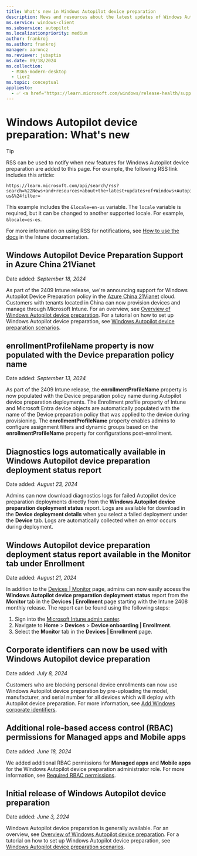 ```yaml
---
title: What's new in Windows Autopilot device preparation
description: News and resources about the latest updates of Windows Autopilot device preparation. # RSS subscription is based on this description so don't change. If the description needs to change, update RSS URL in the Tip in the article.
ms.service: windows-client
ms.subservice: autopilot
ms.localizationpriority: medium
author: frankroj
ms.author: frankroj
manager: aaroncz
ms.reviewer: jubaptis
ms.date: 09/18/2024
ms.collection:
  - M365-modern-desktop
  - tier2
ms.topic: conceptual
appliesto:
  - ✅ <a href="https://learn.microsoft.com/windows/release-health/supported-versions-windows-client" target="_blank">Windows 11</a>
---
```


# Windows Autopilot device preparation: What's new

> [!TIP]
>
> RSS can be used to notify when new features for Windows Autopilot device preparation are added to this page. For example, the following RSS link includes this article:
>
> ``` url
> https://learn.microsoft.com/api/search/rss?search=%22News+and+resources+about+the+latest+updates+of+Windows+Autopilot+device+preparation.%22&locale=en-us&%24filter=
> ```
>
> This example includes the `&locale=en-us` variable. The `locale` variable is required, but it can be changed to another supported locale. For example, `&locale=es-es`.
>
> For more information on using RSS for notifications, see [How to use the docs](/mem/use-docs#notifications) in the Intune documentation.

## Windows Autopilot Device Preparation Support in Azure China 21Vianet

Date added: *September 18, 2024*

As part of the 2409 Intune release, we're announcing support for Windows Autopilot Device Preparation policy in the [Azure China 21Vianet](/mem/intune/fundamentals/china) cloud. Customers with tenants located in China can now provision devices and manage through Microsoft Intune. For an overview, see [Overview of Windows Autopilot device preparation](overview.md). For a tutorial on how to set up Windows Autopilot device preparation, see [Windows Autopilot device preparation scenarios](tutorial/scenarios.md).

<!-- MAXADO-9313795 / INADO-28687730 -->

## enrollmentProfileName property is now populated with the Device preparation policy name

Date added: *September 13, 2024*

As part of the 2409 Intune release, the **enrollmentProfileName** property is now populated with the Device preparation policy name during Autopilot device preparation deployments. The Enrollment profile property of Intune and Microsoft Entra device objects are automatically populated with the name of the Device preparation policy that was applied to the device during provisioning. The **enrollmentProfileName** property enables admins to configure assignment filters and dynamic groups based on the **enrollmentProfileName** property for configurations post-enrollment.

<!-- INADO-28533819 -->

## Diagnostics logs automatically available in Windows Autopilot device preparation deployment status report

Date added: *August 23, 2024*

Admins can now download diagnostics logs for failed Autopilot device preparation deployments directly from the **Windows Autopilot device preparation deployment status** report. Logs are available for download in the **Device deployment details** when you select a failed deployment under the **Device** tab. Logs are automatically collected when an error occurs during deployment.

## Windows Autopilot device preparation deployment status report available in the Monitor tab under Enrollment

Date added: *August 21, 2024*

In addition to the [Devices | Monitor](reporting-monitoring.md#accessing-reports-and-near-real-time-monitoring) page, admins can now easily access the **Windows Autopilot device preparation deployment status** report from the **Monitor** tab in the **Devices | Enrollment** page starting with the Intune 2408 monthly release. The report can be found using the following steps:

1. Sign into the [Microsoft Intune admin center](https://go.microsoft.com/fwlink/?linkid=2109431).
1. Navigate to **Home** > **Devices** >  **Device onboarding | Enrollment**.
1. Select the **Monitor** tab in the **Devices | Enrollment** page.

## Corporate identifiers can now be used with Windows Autopilot device preparation

Date added: *July 8, 2024*

Customers who are blocking personal device enrollments can now use Windows Autopilot device preparation by pre-uploading the model, manufacturer, and serial number for all devices which will deploy with Autopilot device preparation. For more information, see [Add Windows corporate identifiers](/mem/intune/enrollment/corporate-identifiers-add#add-windows-corporate-identifiers).

## Additional role-based access control (RBAC) permissions for Managed apps and Mobile apps

Date added: *June 18, 2024*

We added additional RBAC permissions for **Managed apps** and **Mobile apps** for the Windows Autopilot device preparation administrator role. For more information, see [Required RBAC permissions](requirements.md?tabs=rbac#required-rbac-permissions).

## Initial release of Windows Autopilot device preparation

Date added: *June 3, 2024*

Windows Autopilot device preparation is generally available. For an overview, see [Overview of Windows Autopilot device preparation](overview.md). For a tutorial on how to set up Windows Autopilot device preparation, see [Windows Autopilot device preparation scenarios](tutorial/scenarios.md).
